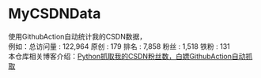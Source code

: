 # MyCSDNData
使用GithubAction自动统计我的CSDN数据，  
例如：总访问量 : 122,964 原创 : 179 排名 : 7,858 粉丝 : 1,518 铁粉 : 131  
本仓库相关博客介绍：[Python抓取我的CSDN粉丝数，白嫖GithubAction自动抓取](https://blog.csdn.net/qq_34035956/article/details/127622414)
